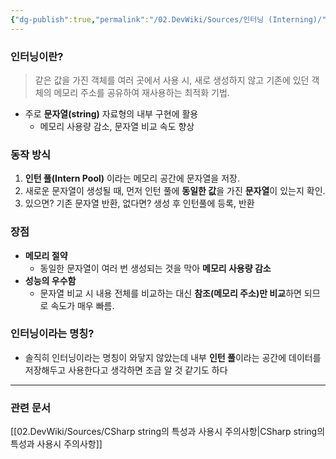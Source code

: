 ```yaml
---
{"dg-publish":true,"permalink":"/02.DevWiki/Sources/인터닝 (Interning)/","noteIcon":"","created":"2024-10-24T11:11:42.000+09:00","updated":"2025-08-16T15:24:33.000+09:00"}
---
```


### 인터닝이란?
> 같은 값을 가진 객체를 여러 곳에서 사용 시, 새로 생성하지 않고 기존에 있던 객체의 메모리 주소를 공유하여 재사용하는 최적화 기법.

- 주로 **문자열(string)** 자료형의 내부 구현에 활용
	- 메모리 사용량 감소, 문자열 비교 속도 향상
### 동작 방식
1.  **인턴 풀(Intern Pool)** 이라는 메모리 공간에 문자열을 저장.
2.  새로운 문자열이 생성될 때, 먼저 인턴 풀에 **동일한 값**을 가진 **문자열**이 있는지 확인.
3.  있으면? 기존 문자열 반환, 없다면? 생성 후 인턴풀에 등록, 반환
### 장점
- **메모리 절약**
	- 동일한 문자열이 여러 번 생성되는 것을 막아 **메모리 사용량 감소**
- **성능의 우수함**
	- 문자열 비교 시 내용 전체를 비교하는 대신 **참조(메모리 주소)만 비교**하면 되므로 속도가 매우 빠름.
### 인터닝이라는 명칭?
* 솔직히 인터닝이라는 명칭이 와닿지 않았는데 내부 **인턴 풀**이라는 공간에 데이터를 저장해두고 사용한다고 생각하면 조금 알 것 같기도 하다

---
### 관련 문서
[[02.DevWiki/Sources/CSharp string의 특성과 사용시 주의사항\|CSharp string의 특성과 사용시 주의사항]]
